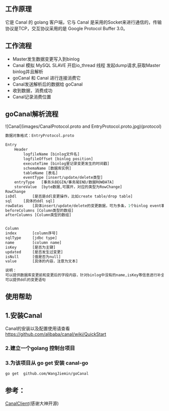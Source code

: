## 工作原理
它是 Canal 的 golang 客户端，它与 Canal 是采用的Socket来进行通信的，传输协议是TCP，交互协议采用的是 Google Protocol Buffer 3.0。

## 工作流程
* Master发生数据变更写入到binlog
* Canal 模拟 MySQL SLAVE 开启io_thread 线程 发起dump请求,获取Master binlog并且解析
* goCanal 和 Canal 进行连接消费它
* Canal发送解析后的数据给 goCanal
* 收到数据，消费成功
* Canal记录消费位置

## goCanal解析流程
![Canal](images/CanalProtocol.proto and EntryProtocol.proto.jpg)(protocol)
```proto
数据对象格式：EntryProtocol.proto

Entry
	Header
		logfileName [binlog文件名]
		logfileOffset [binlog position]
		executeTime [binlog里记录变更发生的时间戳]
		schemaName [数据库实例]
		tableName [表名]
		eventType [insert/update/delete类型]
	entryType 	[事务头BEGIN/事务尾END/数据ROWDATA]
	storeValue 	[byte数据,可展开，对应的类型为RowChange]
RowChange
isDdl		[是否是ddl变更操作，比如create table/drop table]
sql		[具体的ddl sql]
rowDatas	[具体insert/update/delete的变更数据，可为多条，1个binlog event事件可对应多条变更，比如批处理]
beforeColumns [Column类型的数组]
afterColumns [Column类型的数组]


Column
index		[column序号]
sqlType		[jdbc type]
name		[column name]
isKey		[是否为主键]
updated		[是否发生过变更]
isNull		[值是否为null]
value		[具体的内容，注意为文本]

说明：
可以提供数据库变更前和变更后的字段内容，针对binlog中没有的name,isKey等信息进行补全
可以提供ddl的变更语句
```

## 使用帮助

## 1.安装Canal
Canal的安装以及配置使用请查看 https://github.com/alibaba/canal/wiki/QuickStart

### 2.建立一个golang  控制台项目

### 3.为该项目从 go get 安装 canal-go

````shell
go get  github.com/WangJiemin/goCanal
````

## 参考：
[CanalClient](https://github.com/CanalClient/canal-go)(感谢大神开源)

